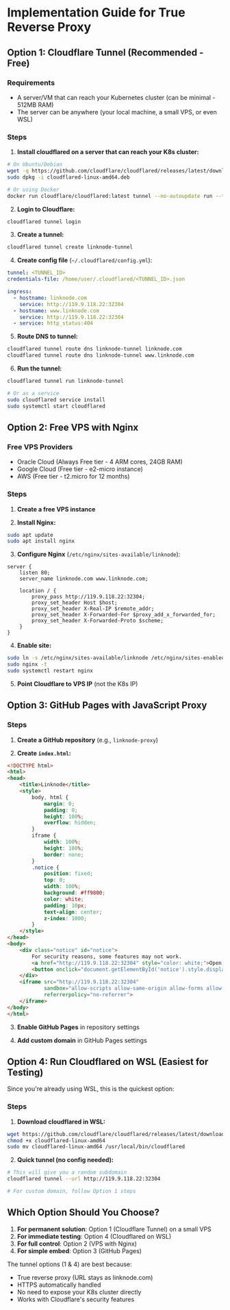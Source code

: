 # Implementation Guide for True Reverse Proxy

## Option 1: Cloudflare Tunnel (Recommended - Free)

### Requirements
- A server/VM that can reach your Kubernetes cluster (can be minimal - 512MB RAM)
- The server can be anywhere (your local machine, a small VPS, or even WSL)

### Steps
1. **Install cloudflared on a server that can reach your K8s cluster:**
```bash
# On Ubuntu/Debian
wget -q https://github.com/cloudflare/cloudflared/releases/latest/download/cloudflared-linux-amd64.deb
sudo dpkg -i cloudflared-linux-amd64.deb

# Or using Docker
docker run cloudflare/cloudflared:latest tunnel --no-autoupdate run --token <YOUR_TOKEN>
```

2. **Login to Cloudflare:**
```bash
cloudflared tunnel login
```

3. **Create a tunnel:**
```bash
cloudflared tunnel create linknode-tunnel
```

4. **Create config file** (`~/.cloudflared/config.yml`):
```yaml
tunnel: <TUNNEL_ID>
credentials-file: /home/user/.cloudflared/<TUNNEL_ID>.json

ingress:
  - hostname: linknode.com
    service: http://119.9.118.22:32304
  - hostname: www.linknode.com
    service: http://119.9.118.22:32304
  - service: http_status:404
```

5. **Route DNS to tunnel:**
```bash
cloudflared tunnel route dns linknode-tunnel linknode.com
cloudflared tunnel route dns linknode-tunnel www.linknode.com
```

6. **Run the tunnel:**
```bash
cloudflared tunnel run linknode-tunnel

# Or as a service
sudo cloudflared service install
sudo systemctl start cloudflared
```

## Option 2: Free VPS with Nginx

### Free VPS Providers
- Oracle Cloud (Always Free tier - 4 ARM cores, 24GB RAM)
- Google Cloud (Free tier - e2-micro instance)
- AWS (Free tier - t2.micro for 12 months)

### Steps
1. **Create a free VPS instance**

2. **Install Nginx:**
```bash
sudo apt update
sudo apt install nginx
```

3. **Configure Nginx** (`/etc/nginx/sites-available/linknode`):
```nginx
server {
    listen 80;
    server_name linknode.com www.linknode.com;

    location / {
        proxy_pass http://119.9.118.22:32304;
        proxy_set_header Host $host;
        proxy_set_header X-Real-IP $remote_addr;
        proxy_set_header X-Forwarded-For $proxy_add_x_forwarded_for;
        proxy_set_header X-Forwarded-Proto $scheme;
    }
}
```

4. **Enable site:**
```bash
sudo ln -s /etc/nginx/sites-available/linknode /etc/nginx/sites-enabled/
sudo nginx -t
sudo systemctl restart nginx
```

5. **Point Cloudflare to VPS IP** (not the K8s IP)

## Option 3: GitHub Pages with JavaScript Proxy

### Steps
1. **Create a GitHub repository** (e.g., `linknode-proxy`)

2. **Create `index.html`:**
```html
<!DOCTYPE html>
<html>
<head>
    <title>Linknode</title>
    <style>
        body, html {
            margin: 0;
            padding: 0;
            height: 100%;
            overflow: hidden;
        }
        iframe {
            width: 100%;
            height: 100%;
            border: none;
        }
        .notice {
            position: fixed;
            top: 0;
            width: 100%;
            background: #ff9800;
            color: white;
            padding: 10px;
            text-align: center;
            z-index: 1000;
        }
    </style>
</head>
<body>
    <div class="notice" id="notice">
        For security reasons, some features may not work. 
        <a href="http://119.9.118.22:32304" style="color: white;">Open directly</a>
        <button onclick="document.getElementById('notice').style.display='none'" style="float: right;">×</button>
    </div>
    <iframe src="http://119.9.118.22:32304" 
            sandbox="allow-scripts allow-same-origin allow-forms allow-popups"
            referrerpolicy="no-referrer">
    </iframe>
</body>
</html>
```

3. **Enable GitHub Pages** in repository settings

4. **Add custom domain** in GitHub Pages settings

## Option 4: Run Cloudflared on WSL (Easiest for Testing)

Since you're already using WSL, this is the quickest option:

### Steps
1. **Download cloudflared in WSL:**
```bash
wget https://github.com/cloudflare/cloudflared/releases/latest/download/cloudflared-linux-amd64
chmod +x cloudflared-linux-amd64
sudo mv cloudflared-linux-amd64 /usr/local/bin/cloudflared
```

2. **Quick tunnel (no config needed):**
```bash
# This will give you a random subdomain
cloudflared tunnel --url http://119.9.118.22:32304

# For custom domain, follow Option 1 steps
```

## Which Option Should You Choose?

1. **For permanent solution**: Option 1 (Cloudflare Tunnel) on a small VPS
2. **For immediate testing**: Option 4 (Cloudflared on WSL)
3. **For full control**: Option 2 (VPS with Nginx)
4. **For simple embed**: Option 3 (GitHub Pages)

The tunnel options (1 & 4) are best because:
- True reverse proxy (URL stays as linknode.com)
- HTTPS automatically handled
- No need to expose your K8s cluster directly
- Works with Cloudflare's security features